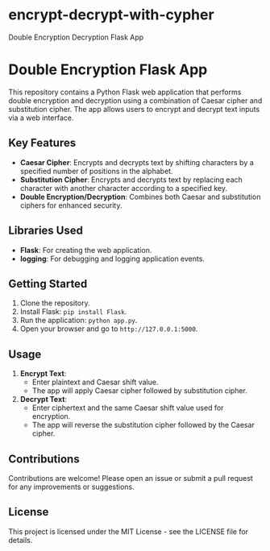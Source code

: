 # encrypt-decrypt-with-cypher
 Double Encryption Decryption Flask App
# Double Encryption Flask App

This repository contains a Python Flask web application that performs double encryption and decryption using a combination of Caesar cipher and substitution cipher. The app allows users to encrypt and decrypt text inputs via a web interface.

## Key Features

- **Caesar Cipher**: Encrypts and decrypts text by shifting characters by a specified number of positions in the alphabet.
- **Substitution Cipher**: Encrypts and decrypts text by replacing each character with another character according to a specified key.
- **Double Encryption/Decryption**: Combines both Caesar and substitution ciphers for enhanced security.

## Libraries Used

- **Flask**: For creating the web application.
- **logging**: For debugging and logging application events.

## Getting Started

1. Clone the repository.
2. Install Flask: `pip install Flask`.
3. Run the application: `python app.py`.
4. Open your browser and go to `http://127.0.0.1:5000`.

## Usage

1. **Encrypt Text**: 
   - Enter plaintext and Caesar shift value.
   - The app will apply Caesar cipher followed by substitution cipher.
2. **Decrypt Text**:
   - Enter ciphertext and the same Caesar shift value used for encryption.
   - The app will reverse the substitution cipher followed by the Caesar cipher.

## Contributions

Contributions are welcome! Please open an issue or submit a pull request for any improvements or suggestions.

## License

This project is licensed under the MIT License - see the LICENSE file for details.
